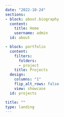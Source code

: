 ```yaml
---
date: "2022-10-24"
sections:
- block: about.biography
  content:
    title: Home
    username: admin
  id: about

- block: portfolio
  content:
    filters:
      folders:
      - project
    title: Projects
  design:
    columns: "1"
    flip_alt_rows: false
    view: showcase
  id: projects

title: ""
type: landing
---
```

